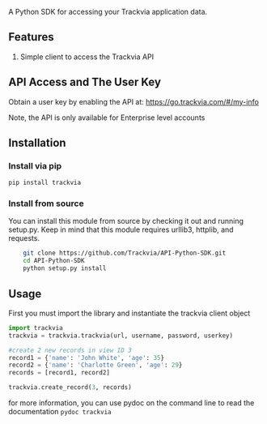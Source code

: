 A Python SDK for accessing your Trackvia application data.

## Features

1. Simple client to access the Trackvia API

## API Access and The User Key

Obtain a user key by enabling the API at: https://go.trackvia.com/#/my-info

Note, the API is only available for Enterprise level accounts

## Installation

### Install via pip
```bash
pip install trackvia
```

### Install from source
You can install this module from source by checking it out and running setup.py. Keep in mind that this module requires urllib3, httplib, and requests.
```bash
    git clone https://github.com/Trackvia/API-Python-SDK.git
    cd API-Python-SDK
    python setup.py install
```

## Usage

First you must import the library and instantiate the trackvia client object
```python
import trackvia
trackvia = trackvia.trackvia(url, username, password, userkey)

#create 2 new records in view ID 3
record1 = {'name': 'John White', 'age': 35}
record2 = {'name': 'Charlotte Green', 'age': 29}
records = [record1, record2]

trackvia.create_record(3, records)
```

for more information, you can use pydoc on the command line to read the documentation `pydoc trackvia`
